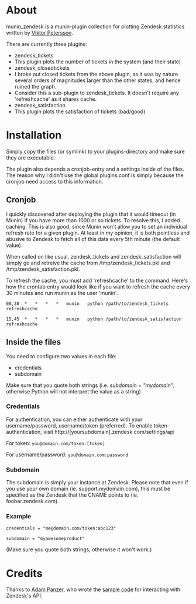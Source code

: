 # About

munin_zendesk is a munin-plugin collection for plotting Zendesk statistics written by [Viktor Petersson](http://viktorpetersson.com/).

There are currently three plugins: 

 * zendesk_tickets
  * This plugin plots the number of tickets in the system (and their state)
 * zendesk_closedtickets
  * I broke out closed tickets from the above plugin, as it was by nature several orders of magnitudes larger than the other states, and hence ruined the graph.
  * Consider this a sub-plugin to zendesk_tickets. It doesn't require any 'refreshcache' as it shares cache.
 * zendesk_satisfaction
  * This plugin plots the satisfaction of tickets (bad/good)

# Installation

Simply copy the files (or symlink) to your plugins-directory and make sure they are executable.

The plugin also depends a cronjob-entry and a settings inside of the files. The reason why I didn't
use the global plugins.conf is simply because the cronjob need access to this information. 

## Cronjob

I quickly discovered after deploying the plugin that it would timeout (in Munin) if you have more 
than 1000 or so tickets. To resolve this, I added caching. This is also good, since Munin won't 
allow you to set an individual refresh rate for a given plugin. At least in my opinion, it is both 
pointless and abusive to Zendesk to fetch all of this data every 5th minute (the default value).

When called on like usual, zendesk_tickets and zendesk_satisfaction will simply go and retreive 
the cache from /tmp/zendesk_tickets.pkl and /tmp/zendesk_satisfaction.pkl.

To refresh the cache, you must add 'refreshcache' to the command. Here's how the crontab entry
would look like if you want to refresh the cache every 30 minutes and run munin as the user 'munin'.

`00,30	*	*	*	*	munin	python /path/to/zendesk_tickets refreshcache`

`15,45	*	*	*	*	munin	python /path/to/zendesk_satisfaction refreshcache`

## Inside the files

You need to configure two values in each file:

 * credentials
 * subdomain
 
Make sure that you quote both strings (i.e. *subdomain = "mydomain"*, otherwise Python will not interpret the value as a string)

### Credentials

For authentication, you can either authenticate with your username/password, username/token (preferred).
To enable token-authentication, visit http://[yoursubdomain].zendesk.com/settings/api

For token:
`you@domain.com/token:[token]`

For username/password:
`you@domain.com:password`

### Subdomain

The subdomain is simply your instance at Zendesk. Please note that even if you use your 
own domain (ie. support.mydomain.com), this must be specified as the Zendesk that the 
CNAME points to (ie. foobar.zendesk.com).

### Example

`credentials = "me@domain.com/token:abc123"`

`subdomain = "myawesomeproduct"`

(Make sure you quote both strings, otherwise it won't work.)

# Credits

Thanks to [Adam Panzer](https://github.com/apanzerj), who wrote the [sample code](https://support.zendesk.com/entries/21457528-using-python-with-the-zendesk-api) for interacting with Zendesk's API.

